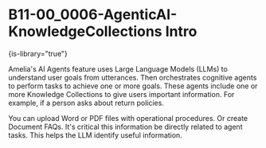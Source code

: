 # B11-00_0006-AgenticAI-KnowledgeCollections Intro

{is-library="true"}

<snippet id="B11-00_0006-AgenticAI-KnowledgeCollections-Intro_snippet">

Amelia's AI Agents feature uses Large Language Models (LLMs) to understand user goals from utterances. Then orchestrates cognitive agents to perform tasks to achieve one or more goals. These agents include one or more Knowledge Collections to give users important information. For example, if a person asks about return policies.

You can upload Word or PDF files with operational procedures. Or create Document FAQs. It's critical this information be directly related to agent tasks. This helps the LLM identify useful information.

</snippet>